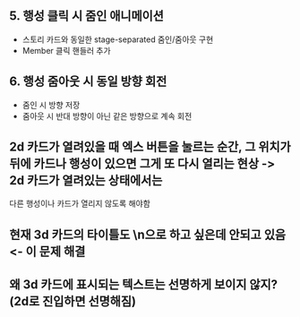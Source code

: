 



## 5. 행성 클릭 시 줌인 애니메이션
- 스토리 카드와 동일한 stage-separated 줌인/줌아웃 구현
- Member 클릭 핸들러 추가

## 6. 행성 줌아웃 시 동일 방향 회전
- 줌인 시 방향 저장
- 줌아웃 시 반대 방향이 아닌 같은 방향으로 계속 회전



## 2d 카드가 열려있을 때 엑스 버튼을 눌르는 순간, 그 위치가 뒤에 카드나 행성이 있으면 그게 또 다시 열리는 현상 -> 2d 카드가 열려있는 상태에서는 
다른 행성이나 카드가 열리지 않도록 해야함 


## 현재 3d 카드의 타이틀도 \n으로 하고 싶은데 안되고 있음 <- 이 문제 해결


## 왜 3d 카드에 표시되는 텍스트는 선명하게 보이지 않지? (2d로 진입하면 선명해짐) 

